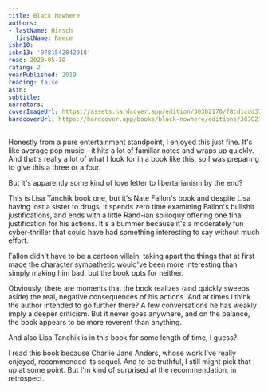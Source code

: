 ```yaml
---
title: Black Nowhere
authors:
- lastName: Hirsch
  firstName: Reece
isbn10:
isbn13: '9781542042918'
read: 2020-05-19
rating: 2
yearPublished: 2019
reading: false
asin:
subtitle:
narrators:
coverImageUrl: https://assets.hardcover.app/edition/30382170/f8cd1cdd376082580c47fa7ad9c261ecb2cd2ff3.jpeg
hardcoverUrl: https://hardcover.app/books/black-nowhere/editions/30382170
---
```

Honestly from a pure entertainment standpoint, I enjoyed this just fine. It's like average pop music—it hits a lot of familiar notes and wraps up quickly. And that's really a lot of what I look for in a book like this, so I was preparing to give this a three or a four.

But it's apparently some kind of love letter to libertarianism by the end?

This is Lisa Tanchik book one, but it's Nate Fallon's book and despite Lisa having lost a sister to drugs, it spends zero time examining Fallon's bullshit justifications, and ends with a little Rand-ian soliloquy offering one final justification for his actions. It's a bummer because it's a moderately fun cyber-thriller that could have had something interesting to say without much effort.

Fallon didn't have to be a cartoon villain; taking apart the things that at first made the character sympathetic would've been more interesting than simply making him bad, but the book opts for neither.

Obviously, there are moments that the book realizes (and quickly sweeps aside) the real, negative consequences of his actions. And at times I think the author intended to go further there? A few conversations he has weakly imply a deeper criticism. But it never goes anywhere, and on the balance, the book appears to be more reverent than anything.

And also Lisa Tanchik is in this book for some length of time, I guess?

I read this book because Charlie Jane Anders, whose work I've really enjoyed, recommended its sequel. And to be truthful, I still might pick that up at some point. But I'm kind of surprised at the recommendation, in retrospect.
